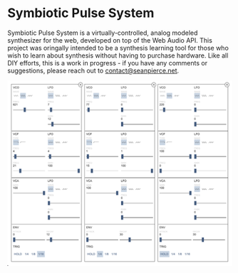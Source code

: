 # Symbiotic Pulse System

 Symbiotic Pulse System is a virtually-controlled, analog modeled synthesizer for the web, developed on top of the Web Audio API. This project was oringally intended to be a synthesis learning tool for those who wish to learn about synthesis without having to purchase hardware. Like all DIY efforts, this is a work in progress - if you have any comments or suggestions, please reach out to contact@seanpierce.net.

 <img src="./src/assets/images/screenshot.png" />